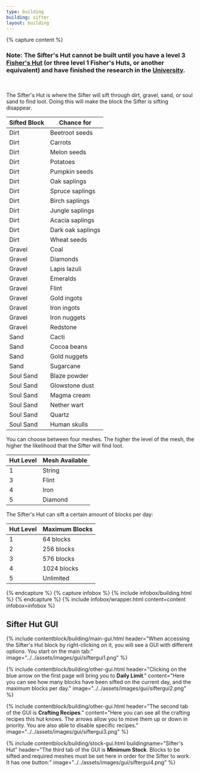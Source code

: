 ```yaml
---
type: building
building: sifter
layout: building
---
```

{% capture content %}
### Note: The Sifter's Hut cannot be built until you have a level 3 [Fisher's Hut](../../source/buildings/fisher) (or three level 1 Fisher's Huts, or another equivalent) and have finished the research in the [University](../../source/buildings/university).
<br>

The Sifter's Hut is where the Sifter will sift through dirt, gravel, sand, or soul sand to find loot. Doing this will make the block the Sifter is sifting disappear. 

| Sifted Block | Chance for        |
| ------------ | ----------------- |
| Dirt         | Beetroot seeds    |
| Dirt         | Carrots           |
| Dirt         | Melon seeds       |
| Dirt         | Potatoes          |
| Dirt         | Pumpkin seeds     |
| Dirt         | Oak saplings      |
| Dirt         | Spruce saplings   |
| Dirt         | Birch saplings    |
| Dirt         | Jungle saplings   |
| Dirt         | Acacia saplings   |
| Dirt         | Dark oak saplings |
| Dirt         | Wheat seeds       |
| Gravel       | Coal              |
| Gravel       | Diamonds          |
| Gravel       | Lapis lazuli      |
| Gravel       | Emeralds          |
| Gravel       | Flint             |
| Gravel       | Gold ingots       |
| Gravel       | Iron ingots       |
| Gravel       | Iron nuggets      |
| Gravel       | Redstone          |
| Sand         | Cacti             |
| Sand         | Cocoa beans       |
| Sand         | Gold nuggets      |
| Sand         | Sugarcane         |
| Soul Sand    | Blaze powder      |
| Soul Sand    | Glowstone dust    |
| Soul Sand    | Magma cream       |
| Soul Sand    | Nether wart       |
| Soul Sand    | Quartz            |
| Soul Sand    | Human skulls      |

You can choose between four meshes. The higher the level of the mesh, the higher the likelihood that the Sifter will find loot.

| Hut Level | Mesh Available |
| --------- | -------------- |
| 1         | String         |
| 3         | Flint          |
| 4         | Iron           |
| 5         | Diamond        |

The Sifter's Hut can sift a certain amount of blocks per day:

| Hut Level | Maximum Blocks |
| --------- | -------------- |
| 1         | 64 blocks      |
| 2         | 256 blocks     |
| 3         | 576 blocks     |
| 4         | 1024 blocks    |
| 5         | Unlimited      |
{% endcapture %}
{% capture infobox %}
{% include infobox/building.html %}
{% endcapture %}
{% include infobox/wrapper.html content=content infobox=infobox %}

## Sifter Hut GUI

{% include contentblock/building/main-gui.html header="When accessing the Sifter's Hut block by right-clicking on it, you will see a GUI with different options. You start on the main tab:" image="../../assets/images/gui/siftergui1.png" %}

{% include contentblock/building/other-gui.html header="Clicking on the blue arrow on the first page will bring you to <strong>Daily Limit</strong>." content="Here you can see how many blocks have been sifted on the current day, and the maximum blocks per day." image="../../assets/images/gui/siftergui2.png" %}

{% include contentblock/building/other-gui.html header="The second tab of the GUI is <strong>Crafting Recipes</strong>." content="Here you can see all the crafting recipes this hut knows.  The arrows allow you to move them up or down in priority.  You are also able to disable specific recipes." image="../../assets/images/gui/siftergui3.png" %}

{% include contentblock/building/stock-gui.html buildingname="Sifter's Hut" header="The third tab of the GUI is <strong>Minimum Stock</strong>. Blocks to be sifted and required meshes must be set here in order for the Sifter to work. It has one button:" image="../../assets/images/gui/siftergui4.png" %}